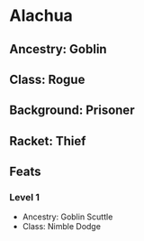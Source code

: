 # Alachua

## Ancestry: Goblin

## Class: Rogue

## Background: Prisoner

## Racket: Thief

## Feats

### Level 1

- Ancestry: Goblin Scuttle
- Class: Nimble Dodge
